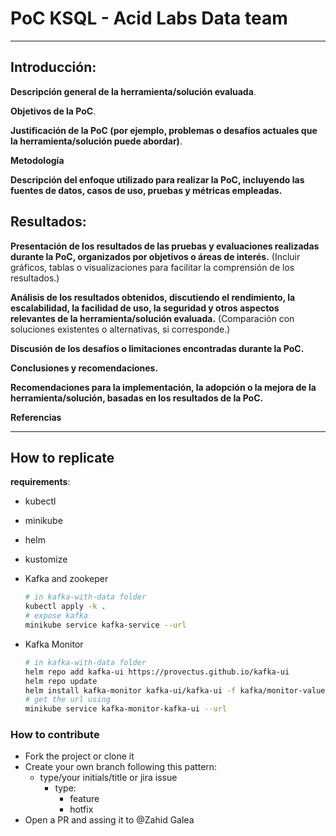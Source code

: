 # PoC KSQL - Acid Labs Data team

---

## Introducción:

**Descripción general de la herramienta/solución evaluada**.

**Objetivos de la PoC**.

**Justificación de la PoC (por ejemplo, problemas o desafíos actuales que la herramienta/solución puede abordar)**.

**Metodología**

**Descripción del enfoque utilizado para realizar la PoC, incluyendo las fuentes de datos, casos de uso, pruebas y
métricas empleadas.**

## Resultados:

**Presentación de los resultados de las pruebas y evaluaciones realizadas durante la PoC, organizados por objetivos o
áreas de interés.**
(Incluir gráficos, tablas o visualizaciones para facilitar la comprensión de los resultados.)

**Análisis de los resultados obtenidos, discutiendo el rendimiento, la escalabilidad, la facilidad de uso, la seguridad
y otros aspectos relevantes de la herramienta/solución evaluada.**
(Comparación con soluciones existentes o alternativas, si corresponde.)

**Discusión de los desafíos o limitaciones encontradas durante la PoC.**

**Conclusiones y recomendaciones.**

**Recomendaciones para la implementación, la adopción o la mejora de la herramienta/solución, basadas en los resultados
de la PoC.**

**Referencias**

---

## How to replicate

**requirements**:

* kubectl
* minikube
* helm
* kustomize

* Kafka and zookeper
  ```bash
  # in kafka-with-data folder
  kubectl apply -k .
  # expose kafka
  minikube service kafka-service --url
  ```
* Kafka Monitor
  ```bash
  # in kafka-with-data folder
  helm repo add kafka-ui https://provectus.github.io/kafka-ui
  helm repo update
  helm install kafka-monitor kafka-ui/kafka-ui -f kafka/monitor-values.yml
  # get the url using
  minikube service kafka-monitor-kafka-ui --url
  ```
  

### How to contribute

* Fork the project or clone it
* Create your own branch following this pattern:
    * type/your initials/title or jira issue
        * type:
            * feature
            * hotfix
* Open a PR and assing it to @Zahid Galea